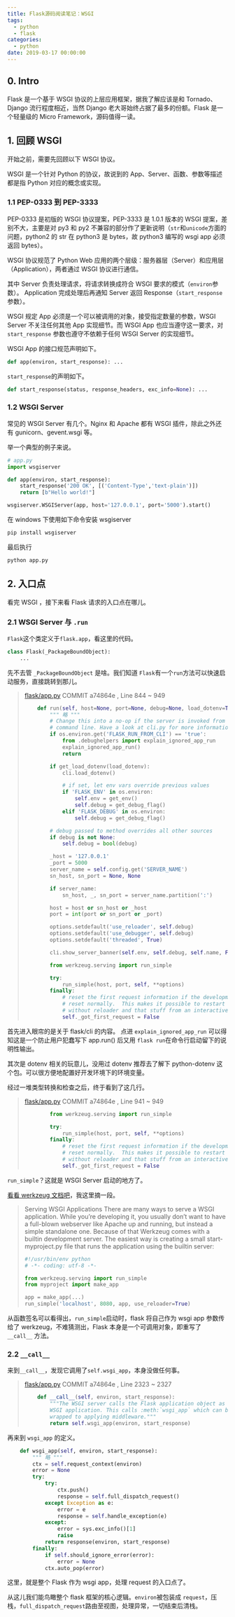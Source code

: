 ```yaml
---
title: Flask源码阅读笔记：WSGI
tags:
  - python
  - flask
categories:
  - python
date: 2019-03-17 00:00:00
---
```


## 0. Intro

Flask 是一个基于 WSGI 协议的上层应用框架，据我了解应该是和 Tornado、Django 流行程度相近，当然 Django 老大哥始终占据了最多的份额。Flask 是一个轻量级的 Micro Framework，源码值得一读。

## 1. 回顾 WSGI

开始之前，需要先回顾以下 WSGI 协议。

WSGI 是一个针对 Python 的协议，故说到的 App、Server、函数、参数等描述都是指 Python 对应的概念或实现。

### 1.1 PEP-0333 到 PEP-3333

PEP-0333 是初版的 WSGI 协议提案，PEP-3333 是 1.0.1 版本的 WSGI 提案，差别不大，主要是对 py3 和 py2 不兼容的部分作了更新说明（`str`和`unicode`方面的问题，python2 的 str 在 python3 是 bytes，故 python3 编写的 wsgi app 必须返回 bytes）。

WSGI 协议规范了 Python Web 应用的两个层级：服务器层（Server）和应用层（Application），两者通过 WSGI 协议进行通信。

其中 Server 负责处理请求，将请求转换成符合 WSGI 要求的模式（`environ`参数）。 Application 完成处理后再通知 Server 返回 Response（`start_response`参数）。

WSGI 规定 App 必须是一个可以被调用的对象，接受指定数量的参数，WSGI Server 不关注任何其他 App 实现细节。而 WSGI App 也应当遵守这一要求，对 `start_response` 参数也遵守不依赖于任何 WSGI Server 的实现细节。

WSGI App 的接口规范声明如下。

```python
def app(environ, start_response): ...
```

`start_response`的声明如下。

```python
def start_response(status, response_headers, exc_info=None): ...
```

### 1.2 WSGI Server

常见的 WSGI Server 有几个。Nginx 和 Apache 都有 WSGI 插件，除此之外还有 gunicorn、gevent.wsgi 等。

举一个典型的例子来说。

```python
# app.py
import wsgiserver

def app(environ, start_response):
    start_response('200 OK', [('Content-Type','text-plain')])
    return [b"Hello world!"]

wsgiserver.WSGIServer(app, host='127.0.0.1', port='5000').start()
```

在 windows 下使用如下命令安装 wsgiserver

```bash
pip install wsgiserver
```

最后执行

```bash
python app.py
```

## 2. 入口点

看完 WSGI ，接下来看 Flask 请求的入口点在哪儿。

### 2.1 WSGI Server 与 `.run`

`Flask`这个类定义于`flask.app`，看这里的代码。

```python
class Flask(_PackageBoundObject):
    ...
```

先不去管 `_PackageBoundObject` 是啥。我们知道 `Flask`有一个`run`方法可以快速启动服务，直接跳转到那儿。

> [flask/app.py](https://github.com/pallets/flask/blob/master/flask/app.py)
> COMMIT a74864e , Line 844 ~ 949
>
> ```python
>     def run(self, host=None, port=None, debug=None, load_dotenv=True, **options):
>         """ 略 """
>         # Change this into a no-op if the server is invoked from the
>         # command line. Have a look at cli.py for more information.
>         if os.environ.get('FLASK_RUN_FROM_CLI') == 'true':
>             from .debughelpers import explain_ignored_app_run
>             explain_ignored_app_run()
>             return
>
>         if get_load_dotenv(load_dotenv):
>             cli.load_dotenv()
>
>             # if set, let env vars override previous values
>             if 'FLASK_ENV' in os.environ:
>                 self.env = get_env()
>                 self.debug = get_debug_flag()
>             elif 'FLASK_DEBUG' in os.environ:
>                 self.debug = get_debug_flag()
>
>         # debug passed to method overrides all other sources
>         if debug is not None:
>             self.debug = bool(debug)
>
>         _host = '127.0.0.1'
>         _port = 5000
>         server_name = self.config.get('SERVER_NAME')
>         sn_host, sn_port = None, None
>
>         if server_name:
>             sn_host, _, sn_port = server_name.partition(':')
>
>         host = host or sn_host or _host
>         port = int(port or sn_port or _port)
>
>         options.setdefault('use_reloader', self.debug)
>         options.setdefault('use_debugger', self.debug)
>         options.setdefault('threaded', True)
>
>         cli.show_server_banner(self.env, self.debug, self.name, False)
>
>         from werkzeug.serving import run_simple
>
>         try:
>             run_simple(host, port, self, **options)
>         finally:
>             # reset the first request information if the development server
>             # reset normally.  This makes it possible to restart the server
>             # without reloader and that stuff from an interactive shell.
>             self._got_first_request = False
> ```

首先进入眼帘的是关于 flask/cli 的内容。 点进 `explain_ignored_app_run` 可以得知这是一个防止用户犯蠢写下 app.run() 后又用 `flask run`在命令行启动留下的说明性输出。

其次是 dotenv 相关的玩意儿，没用过 dotenv 推荐去了解下 python-dotenv 这个包。可以很方便地配置好开发环境下的环境变量。

经过一堆类型转换和检查之后，终于看到了这几行。

> [flask/app.py](https://github.com/pallets/flask/blob/master/flask/app.py)
> COMMIT a74864e , Line 941 ~ 949
>
> ```python
>         from werkzeug.serving import run_simple
>
>         try:
>             run_simple(host, port, self, **options)
>         finally:
>             # reset the first request information if the development server
>             # reset normally.  This makes it possible to restart the server
>             # without reloader and that stuff from an interactive shell.
>             self._got_first_request = False
> ```

`run_simple`？这就是 WSGI Server 启动的地方了。

[看看 werkzeug 文档吧](http://werkzeug.pocoo.org/docs/0.14/serving/)，我这里摘一段。

> Serving WSGI Applications
> There are many ways to serve a WSGI application. While you’re developing it, you usually don’t want to have a full-blown webserver like Apache up and running, but instead a simple standalone one. Because of that Werkzeug comes with a builtin development server.
> The easiest way is creating a small start-myproject.py file that runs the application using the builtin server:
>
> ```python
> #!/usr/bin/env python
> # -*- coding: utf-8 -*-
>
> from werkzeug.serving import run_simple
> from myproject import make_app
>
> app = make_app(...)
> run_simple('localhost', 8080, app, use_reloader=True)
> ```

从函数签名可以看得出，`run_simple`启动时，flask 将自己作为 wsgi app 参数传给了 werkzeug，不难猜测出，Flask 本身是一个可调用对象，即重写了 `__call__` 方法。

### 2.2 `__call__`

来到`__call__`，发现它调用了`self.wsgi_app`，本身没做任何事。

> [flask/app.py](https://github.com/pallets/flask/blob/master/flask/app.py)
> COMMIT a74864e , Line 2323 ~ 2327
>
> ```python
>     def __call__(self, environ, start_response):
>         """The WSGI server calls the Flask application object as the
>         WSGI application. This calls :meth:`wsgi_app` which can be
>         wrapped to applying middleware."""
>         return self.wsgi_app(environ, start_response)
> ```

再来到 `wsgi_app` 的定义。

```python
    def wsgi_app(self, environ, start_response):
        """ 略 """
        ctx = self.request_context(environ)
        error = None
        try:
            try:
                ctx.push()
                response = self.full_dispatch_request()
            except Exception as e:
                error = e
                response = self.handle_exception(e)
            except:
                error = sys.exc_info()[1]
                raise
            return response(environ, start_response)
        finally:
            if self.should_ignore_error(error):
                error = None
            ctx.auto_pop(error)
```

这里，就是整个 Flask 作为 wsgi app，处理 request 的入口点了。

从这儿我们能鸟瞰整个 flask 框架的核心逻辑。`environ`被包装成 `request`，压栈，`full_dispatch_request`路由至视图，处理异常，一切结束后清栈。
